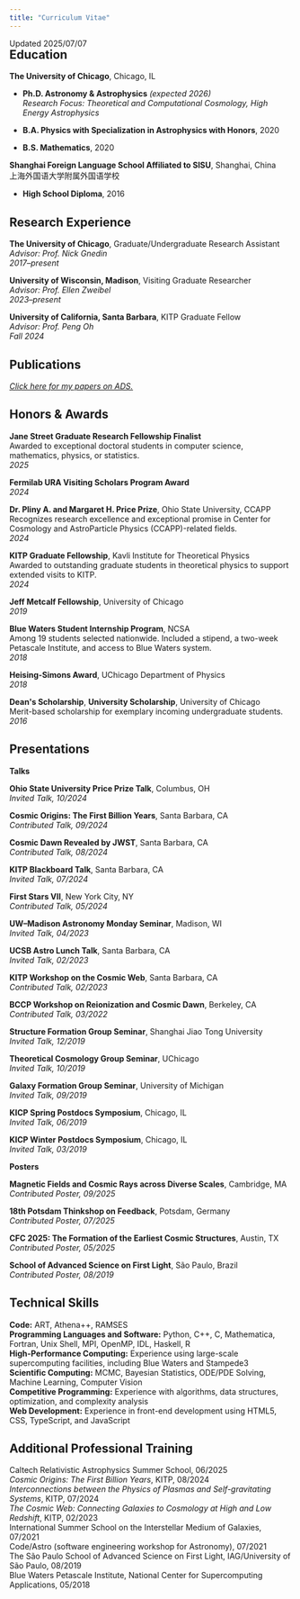 ```yaml
---
title: "Curriculum Vitae"
---
```

<div style="margin-bottom: -30px;">Updated 2025/07/07</div>

## Education

**The University of Chicago**, Chicago, IL  
- **Ph.D. Astronomy & Astrophysics** *(expected 2026)*  
  *Research Focus: Theoretical and Computational Cosmology, High Energy Astrophysics*

- **B.A. Physics with Specialization in Astrophysics with Honors**, 2020
- **B.S. Mathematics**, 2020  

**Shanghai Foreign Language School Affiliated to SISU**, Shanghai, China <br>
上海外国语大学附属外国语学校

- **High School Diploma**, 2016

## Research Experience

**The University of Chicago**, Graduate/Undergraduate Research Assistant  
*Advisor: Prof. Nick Gnedin*  
*2017–present*


**University of Wisconsin, Madison**, Visiting Graduate Researcher  
*Advisor: Prof. Ellen Zweibel*  
*2023–present*

**University of California, Santa Barbara**, KITP Graduate Fellow  
*Advisor: Prof. Peng Oh*  
*Fall 2024*


## Publications

[*Click here for my papers on ADS.*](https://ui.adsabs.harvard.edu/search/fq=%7B!type%3Daqp%20v%3D%24fq_database%7D&fq_database=(database%3Aastronomy%20OR%20database%3Aphysics)&q=%20%3Dauthor%3A%22Zhu%2C%20Hanjue%22&sort=date%20desc%2C%20bibcode%20desc&p_=0)

## Honors & Awards

**Jane Street Graduate Research Fellowship Finalist**  
Awarded to exceptional doctoral students in computer science, mathematics, physics, or statistics.<br>
*2025*

**Fermilab URA Visiting Scholars Program Award**<br>
*2024*

**Dr. Pliny A. and Margaret H. Price Prize**, Ohio State University, CCAPP  
Recognizes research excellence and exceptional promise in Center for Cosmology and AstroParticle Physics (CCAPP)-related fields.<br>
*2024*

**KITP Graduate Fellowship**, Kavli Institute for Theoretical Physics  
Awarded to outstanding graduate students in theoretical physics to support extended visits to KITP.  
*2024*

**Jeff Metcalf Fellowship**, University of Chicago  
*2019*

**Blue Waters Student Internship Program**, NCSA  
Among 19 students selected nationwide. Included a stipend, a two-week Petascale Institute, and access to Blue Waters system.  
*2018*

**Heising-Simons Award**, UChicago Department of Physics   
*2018*

**Dean's Scholarship**, **University Scholarship**, University of Chicago  
Merit-based scholarship for exemplary incoming undergraduate students.  
*2016*

## Presentations

**Talks**

**Ohio State University Price Prize Talk**, Columbus, OH  
*Invited Talk, 10/2024*

**Cosmic Origins: The First Billion Years**, Santa Barbara, CA  
*Contributed Talk, 09/2024*

**Cosmic Dawn Revealed by JWST**, Santa Barbara, CA  
*Contributed Talk, 08/2024*

**KITP Blackboard Talk**, Santa Barbara, CA  
*Invited Talk, 07/2024*

**First Stars VII**, New York City, NY  
*Contributed Talk, 05/2024*

**UW–Madison Astronomy Monday Seminar**, Madison, WI  
*Invited Talk, 04/2023*

**UCSB Astro Lunch Talk**, Santa Barbara, CA  
*Invited Talk, 02/2023*

**KITP Workshop on the Cosmic Web**, Santa Barbara, CA  
*Contributed Talk, 02/2023*

**BCCP Workshop on Reionization and Cosmic Dawn**, Berkeley, CA  
*Contributed Talk, 03/2022*

**Structure Formation Group Seminar**, Shanghai Jiao Tong University  
*Invited Talk, 12/2019*

**Theoretical Cosmology Group Seminar**, UChicago  
*Invited Talk, 10/2019*

**Galaxy Formation Group Seminar**, University of Michigan  
*Invited Talk, 09/2019*

**KICP Spring Postdocs Symposium**, Chicago, IL  
*Invited Talk, 06/2019*

**KICP Winter Postdocs Symposium**, Chicago, IL  
*Invited Talk, 03/2019*

**Posters**

**Magnetic Fields and Cosmic Rays across Diverse Scales**, Cambridge, MA  
*Contributed Poster, 09/2025*

**18th Potsdam Thinkshop on Feedback**, Potsdam, Germany  
*Contributed Poster, 07/2025*

**CFC 2025: The Formation of the Earliest Cosmic Structures**, Austin, TX  
*Contributed Poster, 05/2025*

**School of Advanced Science on First Light**, São Paulo, Brazil  
*Contributed Poster, 08/2019*

## Technical Skills

**Code:** ART, Athena++, RAMSES <br>
**Programming Languages and Software:** Python, C++, C, Mathematica, Fortran, Unix Shell, MPI, OpenMP, IDL, Haskell, R <br>
**High-Performance Computing:** Experience using large-scale supercomputing facilities, including Blue Waters and Stampede3 <br>
**Scientific Computing:** MCMC, Bayesian Statistics, ODE/PDE Solving, Machine Learning, Computer Vision <br>
**Competitive Programming:** Experience with algorithms, data structures, optimization, and complexity analysis <br>
**Web Development:** Experience in front-end development using HTML5, CSS, TypeScript, and JavaScript <br>


## Additional Professional Training
Caltech Relativistic Astrophysics Summer School, 06/2025 <br>
*Cosmic Origins: The First Billion Years*, KITP, 08/2024 <br>
*Interconnections between the Physics of Plasmas and Self-gravitating Systems*, KITP, 07/2024 <br>
*The Cosmic Web: Connecting Galaxies to Cosmology at High and Low Redshift*, KITP, 02/2023 <br>
International Summer School on the Interstellar Medium of Galaxies, 07/2021 <br>
Code/Astro (software engineering workshop for Astronomy), 07/2021 <br>
The São Paulo School of Advanced Science on First Light, IAG/University of São Paulo, 08/2019 <br>
Blue Waters Petascale Institute, National Center for Supercomputing Applications, 05/2018 <br>

